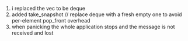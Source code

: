 1. i replaced the vec to be deque
2. added take_snapshot         // replace deque with a fresh empty one to avoid per-element pop_front overhead
3. when panicking the whole application stops and the message is not received and lost
 

